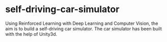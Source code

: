 # self-driving-car-simulator
Using Reinforced Learning with Deep Learning and Computer Vision, the aim is to build a self-driving car simulator. The car simulator has been built with the help of Unity3d.
